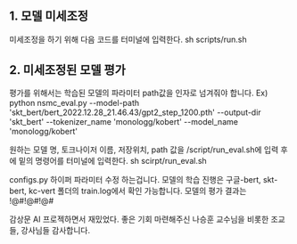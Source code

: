 # 
## 1. 모델 미세조정
미세조정을 하기 위해 다음 코드를 터미널에 입력한다.
    sh scripts/run.sh



## 2. 미세조정된 모델 평가
평가를 위해서는 학습된 모델의 파라미터 path값을 인자로 넘겨줘야 합니다.
Ex)
    python nsmc_eval.py --model-path 'skt_bert/bert_2022.12.28_21.46.43/gpt2_step_1200.pth' --output-dir 'skt_bert' --tokenizer_name 'monologg/kobert' --model_name 'monologg/kobert'

원하는 모델 명, 토크나이저 이름, 저장위치, path 값을 /script/run_eval.sh에 입력 후에 밑의 명령어를 터미널에 입력한다.
    sh scirpt/run_eval.sh


configs.py 하이퍼 파라미터 수정 하는겁니다.
모델의 학습 진행은 구글-bert, skt-bert, kc-vert 폴더의 train.log에서 확인 가능합니다.
모델의 평가 결과는 !@#!@#!@#

감상문 AI 프로젝하면서 재밌었다.
좋은 기회 마련해주신 나승훈 교수님을 비롯한 조교들, 강사님들 감사합니다.
